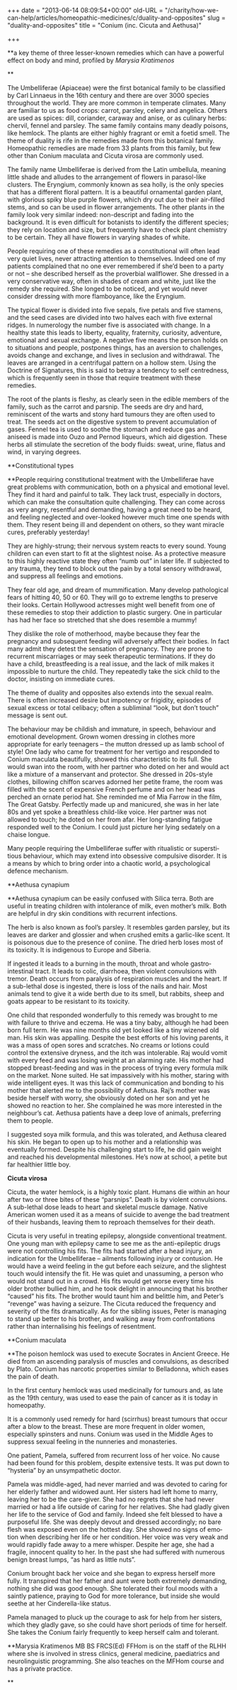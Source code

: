 +++
date = "2013-06-14 08:09:54+00:00"
old-URL = "/charity/how-we-can-help/articles/homeopathic-medicines/c/duality-and-opposites"
slug = "duality-and-opposites"
title = "Conium (inc. Cicuta and Aethusa)"

+++

**a key theme of three lesser-known remedies which can have a powerful effect on body and mind, profiled by _Marysia Kratimenos_

**

The Umbelliferae (Apiaceae) were the first botanical family to be classi­fied by Carl Linnaeus in the 16th century and there are over 3000 species throughout the world. They are more common in temperate climates. Many are familiar to us as food crops: carrot, parsley, celery and angelica. Others are used as spices: dill, coriander, caraway and anise, or as culinary herbs: chervil, fennel and parsley. The same family con­tains many deadly poisons, like hem­lock. The plants are either highly fragrant or emit a foetid smell. The theme of duality is rife in the remedies made from this botanical family. Homeopathic remedies are made from 33 plants from this family, but few other than Conium maculata and Cicuta virosa are commonly used.

The family name Umbelliferae is derived from the Latin umbellula, mean­ing little shade and alludes to the arrange­ment of flowers in parasol-like clusters. The Eryngium, commonly known as sea holly, is the only species that has a dif­ferent floral pattern. It is a beautiful ornamental garden plant, with glorious spiky blue purple flowers, which dry out due to their air-filled stems, and so can be used in flower arrangements. The other plants in the family look very sim­ilar indeed: non-descript and fading into the background. It is even difficult for botanists to identify the different species; they rely on location and size, but fre­quently have to check plant chemistry to be certain. They all have flowers in vary­ing shades of white.

People requiring one of these reme­dies as a constitutional will often lead very quiet lives, never attracting atten­tion to themselves. Indeed one of my patients complained that no one ever remembered if she’d been to a party or not – she described herself as the prover­bial wallflower. She dressed in a very con­servative way, often in shades of cream and white, just like the remedy she required. She longed to be noticed, and yet would never consider dressing with more flamboyance, like the Eryngium.

The typical flower is divided into five sepals, five petals and five stamens, and the seed cases are divided into two halves each with five external ridges. In numerology the number five is associ­ated with change. In a healthy state this leads to liberty, equality, fraternity, curiosity, adventure, emotional and sex­ual exchange. A negative five means the person holds on to situations and peo­ple, postpones things, has an aversion to challenges, avoids change and exchange, and lives in seclusion and withdrawal. The leaves are arranged in a centrifugal pattern on a hollow stem. Using the Doctrine of Signatures, this is said to betray a tendency to self cen­tredness, which is frequently seen in those that require treatment with these remedies.

The root of the plants is fleshy, as clearly seen in the edible members of the family, such as the carrot and parsnip. The seeds are dry and hard, reminiscent of the warts and stony hard tumours they are often used to treat. The seeds act on the digestive system to prevent accumulation of gases. Fennel tea is used to soothe the stomach and reduce gas and aniseed is made into Ouzo and Pernod liqueurs, which aid digestion. These herbs all stimulate the secretion of the body fluids: sweat, urine, flatus and wind, in varying degrees.

**Constitutional types

**People requiring constitutional treat­ment with the Umbelliferae have great problems with communication, both on a physical and emotional level. They find it hard and painful to talk. They lack trust, especially in doctors, which can make the consultation quite challeng­ing. They can come across as very angry, resentful and demanding, having a great need to be heard, and feeling neglected and over-looked however much time one spends with them. They resent being ill and dependent on others, so they want miracle cures, preferably yesterday!

They are highly-strung; their nerv­ous system reacts to every sound. Young children can even start to fit at the slight­est noise. As a protective measure to this highly reactive state they often “numb out” in later life. If subjected to any trauma, they tend to block out the pain by a total sensory withdrawal, and sup­press all feelings and emotions.

They fear old age, and dream of mummification. Many develop patho­logical fears of hitting 40, 50 or 60. They will go to extreme lengths to preserve their looks. Certain Hollywood actresses might well benefit from one of these remedies to stop their addiction to plas­tic surgery. One in particular has had her face so stretched that she does resem­ble a mummy!

They dislike the role of motherhood, maybe because they fear the pregnancy and subsequent feeding will adversely affect their bodies. In fact many admit they detest the sensation of pregnancy. They are prone to recurrent miscarriages or may seek therapeutic terminations. If they do have a child, breastfeeding is a real issue, and the lack of milk makes it impossible to nurture the child. They repeatedly take the sick child to the doc­tor, insisting on immediate cures.

The theme of duality and opposites also extends into the sexual realm. There is often increased desire but impotency or frigidity, episodes of sexual excess or total celibacy; often a subliminal “look, but don’t touch” message is sent out.

The behaviour may be childish and immature, in speech, behaviour and emotional development. Grown women dressing in clothes more appropriate for early teenagers – the mutton dressed up as lamb school of style! One lady who came for treatment for her vertigo and responded to Conium maculata beau­tifully, showed this characteristic to its full. She would swan into the room, with her partner who doted on her and would act like a mixture of a man­servant and protector. She dressed in 20s-style clothes, billowing chiffon scarves adorned her petite frame, the room was filled with the scent of expen­sive French perfume and on her head was perched an ornate period hat. She reminded me of Mia Farrow in the film, The Great Gatsby. Perfectly made up and manicured, she was in her late 80s and yet spoke a breathless child-like voice. Her partner was not allowed to touch; he doted on her from afar. Her long-standing fatigue responded well to the Conium. I could just picture her lying sedately on a chaise longue.

Many people requiring the Umbelli­ferae suffer with ritualistic or supersti­tious behaviour, which may extend into obsessive compulsive disorder. It is a means by which to bring order into a chaotic world, a psychological defence mechanism.

**Aethusa cynapium

**Aethusa cynapium can be easily con­fused with Silica terra. Both are useful in treating children with intolerance of milk, even mother’s milk. Both are help­ful in dry skin conditions with recurrent infections.

The herb is also known as fool’s pars­ley. It resembles garden parsley, but its leaves are darker and glossier and when crushed emits a garlic-like scent. It is poi­sonous due to the presence of coniine. The dried herb loses most of its toxicity. It is indigenous to Europe and Siberia.

If ingested it leads to a burning in the mouth, throat and whole gastro­intestinal tract. It leads to colic, diar­rhoea, then violent convulsions with tremor. Death occurs from paralysis of respiration muscles and the heart. If a sub-lethal dose is ingested, there is loss of the nails and hair. Most animals tend to give it a wide berth due to its smell, but rabbits, sheep and goats appear to be resistant to its toxicity.

One child that responded wonder­fully to this remedy was brought to me with failure to thrive and eczema. He was a tiny baby, although he had been born full term. He was nine months old yet looked like a tiny wizened old man. His skin was appalling. Despite the best efforts of his loving parents, it was a mass of open sores and scratches. No creams or lotions could control the extensive dryness, and the itch was intolerable. Raj would vomit with every feed and was losing weight at an alarm­ing rate. His mother had stopped breast-feeding and was in the process of trying every formula milk on the market. None suited. He sat impassively with his mother, staring with wide intelligent eyes. It was this lack of communication and bond­ing to his mother that alerted me to the possibility of Aethusa. Raj’s mother was beside herself with worry, she obviously doted on her son and yet he showed no reaction to her. She complained he was more interested in the neighbour’s cat. Aethusa patients have a deep love of animals, preferring them to people.

I suggested soya milk formula, and this was tolerated, and Aethusa cleared his skin. He began to open up to his mother and a relationship was eventually formed. Despite his challenging start to life, he did gain weight and reached his developmental milestones. He’s now at school, a petite but far healthier little boy.

**Cicuta virosa**

Cicuta, the water hemlock, is a highly toxic plant. Humans die within an hour after two or three bites of these “parsnips”. Death is by violent convul­sions. A sub-lethal dose leads to heart and skeletal muscle damage. Native American women used it as a means of suicide to avenge the bad treatment of their husbands, leaving them to reproach themselves for their death.

Cicuta is very useful in treating epilepsy, alongside conventional treat­ment. One young man with epilepsy came to see me as the anti-epileptic drugs were not controlling his fits. The fits had started after a head injury, an indication for the Umbelliferae – ailments follow­ing injury or contusion. He would have a weird feeling in the gut before each seizure, and the slightest touch would intensify the fit. He was quiet and unas­suming, a person who would not stand out in a crowd. His fits would get worse every time his older brother bullied him, and he took delight in announcing that his brother “caused” his fits. The brother would taunt him and belittle him, and Peter’s “revenge” was having a seizure. The Cicuta reduced the frequency and severity of the fits dramatically. As for the sibling issues, Peter is managing to stand up better to his brother, and walking away from confrontations rather than internalising his feelings of resentment.

**Conium maculata

**The poison hemlock was used to exe­cute Socrates in Ancient Greece. He died from an ascending paralysis of muscles and convulsions, as described by Plato. Conium has narcotic properties similar to Belladonna, which eases the pain of death.

In the first century hemlock was used medicinally for tumours and, as late as the 19th century, was used to ease the pain of cancer as it is today in homeopathy.

It is a commonly used remedy for hard (scirrhus) breast tumours that occur after a blow to the breast. These are more frequent in older women, especially spin­sters and nuns. Conium was used in the Middle Ages to suppress sexual feeling in the nunneries and monasteries.

One patient, Pamela, suffered from recurrent loss of her voice. No cause had been found for this problem, despite extensive tests. It was put down to “hys­teria” by an unsympathetic doctor.

Pamela was middle-aged, had never married and was devoted to caring for her elderly father and widowed aunt. Her sisters had left home to marry, leaving her to be the care-giver. She had no regrets that she had never married or had a life outside of caring for her relatives. She had gladly given her life to the serv­ice of God and family. Indeed she felt blessed to have a purposeful life. She was deeply devout and dressed accordingly; no bare flesh was exposed even on the hottest day. She showed no signs of emo­tion when describing her life or her con­dition. Her voice was very weak and would rapidly fade away to a mere whis­per. Despite her age, she had a fragile, innocent quality to her. In the past she had suffered with numerous benign breast lumps, “as hard as little nuts”.

Conium brought back her voice and she began to express herself more fully. It transpired that her father and aunt were both extremely demanding, nothing she did was good enough. She tolerated their foul moods with a saintly patience, praying to God for more tolerance, but inside she would seethe at her Cinderella-like status.

Pamela managed to pluck up the courage to ask for help from her sisters, which they gladly gave, so she could have short periods of time for herself. She takes the Conium fairly frequently to keep herself calm and tolerant.

**Marysia Kratimenos MB BS FRCS(Ed) FFHom is on the staff of the RLHH where she is involved in stress clinics, general medicine, paediatrics and neurolinguistic programming. She also teaches on the MFHom course and has a private practice.

**

